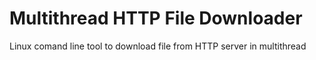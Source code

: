 # Multithread HTTP File Downloader
 Linux comand line tool to download file from HTTP server in multithread
